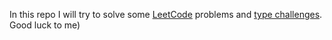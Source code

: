 In this repo I will try to solve some [LeetCode](https://leetcode.com/) problems and [type challenges](https://github.com/type-challenges/type-challenges). Good luck to me)

